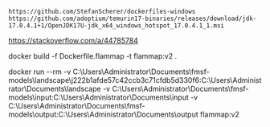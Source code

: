 ```
https://github.com/StefanScherer/dockerfiles-windows
https://github.com/adoptium/temurin17-binaries/releases/download/jdk-17.0.4.1+1/OpenJDK17U-jdk_x64_windows_hotspot_17.0.4.1_1.msi
```

https://stackoverflow.com/a/44785784

docker build -f Dockerfile.flammap -t flammap:v2 .

docker run --rm -v C:\Users\Administrator\Documents\fmsf-models\landscape\j222b1afde57c42ccb3c71cfdb5d330f6:C:\Users\Administrator\Documents\landscape -v C:\Users\Administrator\Documents\fmsf-models\input:C:\Users\Administrator\Documents\input -v C:\Users\Administrator\Documents\fmsf-models\output:C:\Users\Administrator\Documents\output flammap:v2
